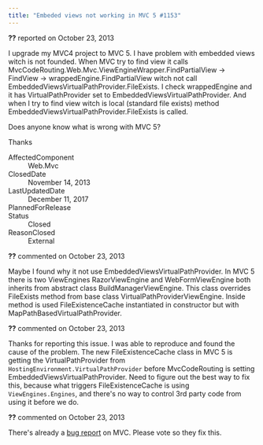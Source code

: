 ```yaml
---
title: "Embeded views not working in MVC 5 #1153"
---
```

<div class="issue-report"><div class="issue-header"><b>??</b> reported on <time datetime="2013-10-23T04:15:53.453-07:00" title="2013-10-23T04:15:53.453-07:00">October 23, 2013</time></div><div class="issue-message" markdown="1">

I upgrade my MVC4 project to MVC 5. I have problem with embedded views witch is not founded. When MVC try to find view it calls MvcCodeRouting.Web.Mvc.ViewEngineWrapper.FindPartialView -> FindView -> wrappedEngine.FindPartialView witch not call EmbeddedViewsVirtualPathProvider.FileExists. I check wrappedEngine and it has VirtualPathProvider set to EmbeddedViewsVirtualPathProvider. And when I try to find view witch is local (standard file exists) method EmbeddedViewsVirtualPathProvider.FileExists is called.

Does anyone know what is wrong with MVC 5?

Thanks


</div><div class="issue-footer"><dl><dt>AffectedComponent</dt><dd>Web.Mvc</dd><dt>ClosedDate</dt><dd><time datetime="2013-11-14T06:26:19.027-08:00" title="2013-11-14T06:26:19.027-08:00">November 14, 2013</time></dd><dt>LastUpdatedDate</dt><dd><time datetime="2017-12-11T02:15:56.247-08:00" title="2017-12-11T02:15:56.247-08:00">December 11, 2017</time></dd><dt>PlannedForRelease</dt><dd></dd><dt>Status</dt><dd>Closed</dd><dt>ReasonClosed</dt><dd>External</dd></dl></div></div><div id="comment-119330" class="issue-comment"><div class="issue-header"><b>??</b> commented on <time datetime="2013-10-23T05:34:14.413-07:00" title="2013-10-23T05:34:14.413-07:00">October 23, 2013</time></div><div class="issue-message" markdown="1">

Maybe I found why it not use EmbeddedViewsVirtualPathProvider. In MVC 5 there is two ViewEngines RazorViewEngine and WebFormViewEngine both inherits from abstract class BuildManagerViewEngine. This class overrides FileExists method from base class VirtualPathProviderViewEngine. Inside method is used FileExistenceCache instantiated in constructor but with MapPathBasedVirtualPathProvider.



</div></div><div id="comment-119338" class="issue-comment"><div class="issue-header"><b>??</b> commented on <time datetime="2013-10-23T07:22:44.657-07:00" title="2013-10-23T07:22:44.657-07:00">October 23, 2013</time></div><div class="issue-message" markdown="1">

Thanks for reporting this issue. I was able to reproduce and found the cause of the problem. The new FileExistenceCache class in MVC 5 is getting the VirtualPathProvider from `HostingEnvironment.VirtualPathProvider` before MvcCodeRouting is setting EmbeddedViewsVirtualPathProvider. Need to figure out the best way to fix this, because what triggers FileExistenceCache is using `ViewEngines.Engines`, and there's no way to control 3rd party code from using it before we do.

</div></div><div id="comment-119345" class="issue-comment"><div class="issue-header"><b>??</b> commented on <time datetime="2013-10-23T08:17:48.02-07:00" title="2013-10-23T08:17:48.02-07:00">October 23, 2013</time></div><div class="issue-message" markdown="1">

There's already a [bug report](https://aspnetwebstack.codeplex.com/workitem/1362) on MVC. Please vote so they fix this.

</div></div>